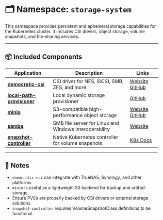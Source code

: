 # 🗂️ Namespace: `storage-system`

This namespace provides persistent and ephemeral storage capabilities for the Kubernetes cluster. It includes CSI drivers, object storage, volume snapshots, and file-sharing services.

---

## 📦 Included Components

| Application                                             | Description                                            | Links                                                                                              |
|---------------------------------------------------------|--------------------------------------------------------|----------------------------------------------------------------------------------------------------|
| [**democratic-csi**](./democratic-csi/)                 | CSI driver for NFS, iSCSI, SMB, ZFS, and more          | [Website](https://democratic-csi.github.io) [GitHub](https://github.com/democratic-csi/csi-driver) |
| [**local-path-provisioner**](./local-path-provisioner/) | Local dynamic storage provisioner                      | [GitHub](https://github.com/rancher/local-path-provisioner)                                        |
| [**minio**](./minio/)                                   | S3-compatible high-performance object storage          | [Website](https://min.io) [GitHub](https://github.com/minio/minio)                                 |
| [**samba**](./samba/)                                   | SMB file server for Linux and Windows interoperability | [Website](https://www.samba.org)                                                                   |
| [**snapshot-controller**](./snapshot-controller/)       | Native Kubernetes controller for volume snapshots      | [K8s Docs](https://kubernetes.io/docs/concepts/storage/volume-snapshots/)                          |

---

## 📎 Notes

- `democratic-csi` can integrate with TrueNAS, Synology, and other platforms.
- `minio` is useful as a lightweight S3 backend for backup and artifact storage.
- Ensure PVCs are properly backed by CSI drivers or external storage solutions.
- `snapshot-controller` requires VolumeSnapshotClass definitions to be functional.
